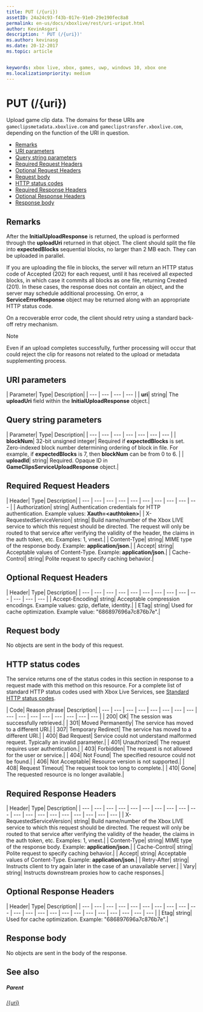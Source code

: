 ```yaml
---
title: PUT (/{uri})
assetID: 24a24c93-f43b-017e-91e0-29e190fec8a8
permalink: en-us/docs/xboxlive/rest/uri-uriput.html
author: KevinAsgari
description: ' PUT (/{uri})'
ms.author: kevinasg
ms.date: 20-12-2017
ms.topic: article


keywords: xbox live, xbox, games, uwp, windows 10, xbox one
ms.localizationpriority: medium
---
```



# PUT (/{uri})
Upload game clip data.
The domains for these URIs are `gameclipsmetadata.xboxlive.com` and `gameclipstransfer.xboxlive.com`, depending on the function of the URI in question.

  * [Remarks](#ID4EX)
  * [URI parameters](#ID4EQB)
  * [Query string parameters](#ID4ERC)
  * [Required Request Headers](#ID4EBE)
  * [Optional Request Headers](#ID4ENG)
  * [Request body](#ID4EWH)
  * [HTTP status codes](#ID4ECAAC)
  * [Required Response Headers](#ID4EYEAC)
  * [Optional Response Headers](#ID4ELHAC)
  * [Response body](#ID4ELIAC)

<a id="ID4EX"></a>


## Remarks

After the **InitialUploadResponse** is returned, the upload is performed through the **uploadUri** returned in that object. The client should split the file into **expectedBlocks** sequential blocks, no larger than 2 MB each. They can be uploaded in parallel.

If you are uploading the file in blocks, the server will return an HTTP status code of Accepted (202) for each request, until it has received all expected blocks, in which case it commits all blocks as one file, returning Created (201). In these cases, the response does not contain an object, and the server may schedule additional processing. On error, a **ServiceErrorResponse** object may be returned along with an appropriate HTTP status code.

On a recoverable error code, the client should retry using a standard back-off retry mechanism.

> [!NOTE] 
> Even if an upload completes successfully, further processing will occur that could reject the clip for reasons not related to the upload or metadata supplementing process.


<a id="ID4EQB"></a>


## URI parameters

| Parameter| Type| Description|
| --- | --- | --- | --- |
| <b>uri</b>| string| The <b>uploadUri</b> field within the <b>InitialUploadResponse</b> object.|

<a id="ID4ERC"></a>


## Query string parameters

| Parameter| Type| Description|
| --- | --- | --- | --- | --- | --- | --- |
| <b>blockNum</b>| 32-bit unsigned integer| Required if <b>expectedBlocks</b> is set. Zero-indexed block number determining ordering of block in file. For example, if <b>expectedBlocks</b> is 7, then <b>blockNum</b> can be from 0 to 6. |
| <b>uploadId</b>| string| Required. Opaque ID in <b>GameClipsServiceUploadResponse</b> object.|

<a id="ID4EBE"></a>


## Required Request Headers

| Header| Type| Description|
| --- | --- | --- | --- | --- | --- | --- | --- | --- | --- |
| Authorization| string| Authentication credentials for HTTP authentication. Example values: <b>Xauth=&lt;authtoken></b>|
| X-RequestedServiceVersion| string| Build name/number of the Xbox LIVE service to which this request should be directed. The request will only be routed to that service after verifying the validity of the header, the claims in the auth token, etc. Examples: 1, vnext.|
| Content-Type| string| MIME type of the response body. Example: <b>application/json</b>.|
| Accept| string| Acceptable values of Content-Type. Example: <b>application/json</b>.|
| Cache-Control| string| Polite request to specify caching behavior.|

<a id="ID4ENG"></a>


## Optional Request Headers

| Header| Type| Description|
| --- | --- | --- | --- | --- | --- | --- | --- | --- | --- | --- | --- | --- |
| Accept-Encoding| string| Acceptable compression encodings. Example values: gzip, deflate, identity.|
| ETag| string| Used for cache optimization. Example value: "686897696a7c876b7e".|

<a id="ID4EWH"></a>


## Request body

No objects are sent in the body of this request.

<a id="ID4ECAAC"></a>


## HTTP status codes

The service returns one of the status codes in this section in response to a request made with this method on this resource. For a complete list of standard HTTP status codes used with Xbox Live Services, see [Standard HTTP status codes](../../additional/httpstatuscodes.md).

| Code| Reason phrase| Description|
| --- | --- | --- | --- | --- | --- | --- | --- | --- | --- | --- | --- | --- | --- | --- | --- |
| 200| OK| The session was successfully retrieved.|
| 301| Moved Permanently| The service has moved to a different URI.|
| 307| Temporary Redirect| The service has moved to a different URI.|
| 400| Bad Request| Service could not understand malformed request. Typically an invalid parameter.|
| 401| Unauthorized| The request requires user authentication.|
| 403| Forbidden| The request is not allowed for the user or service.|
| 404| Not Found| The specified resource could not be found.|
| 406| Not Acceptable| Resource version is not supported.|
| 408| Request Timeout| The request took too long to complete.|
| 410| Gone| The requested resource is no longer available.|

<a id="ID4EYEAC"></a>


## Required Response Headers

| Header| Type| Description|
| --- | --- | --- | --- | --- | --- | --- | --- | --- | --- | --- | --- | --- | --- | --- | --- | --- | --- | --- |
| X-RequestedServiceVersion| string| Build name/number of the Xbox LIVE service to which this request should be directed. The request will only be routed to that service after verifying the validity of the header, the claims in the auth token, etc. Examples: 1, vnext.|
| Content-Type| string| MIME type of the response body. Example: <b>application/json</b>.|
| Cache-Control| string| Polite request to specify caching behavior.|
| Accept| string| Acceptable values of Content-Type. Example: <b>application/json</b>.|
| Retry-After| string| Instructs client to try again later in the case of an unavailable server.|
| Vary| string| Instructs downstream proxies how to cache responses.|

<a id="ID4ELHAC"></a>


## Optional Response Headers

| Header| Type| Description|
| --- | --- | --- | --- | --- | --- | --- | --- | --- | --- | --- | --- | --- | --- | --- | --- | --- | --- | --- | --- | --- | --- |
| Etag| string| Used for cache optimization. Example: "686897696a7c876b7e".|

<a id="ID4ELIAC"></a>


## Response body

No objects are sent in the body of the response.

<a id="ID4EWIAC"></a>


## See also

<a id="ID4EYIAC"></a>


##### Parent

[/{uri}](uri-uri.md)
